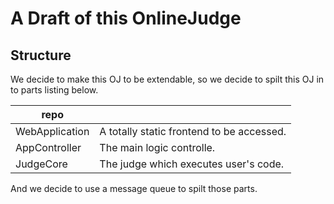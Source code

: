 # A Draft of this OnlineJudge

## Structure

We decide to make this OJ to be extendable, so we decide to spilt this OJ in to parts listing below.

| repo           |                                           |
| -------------- | ----------------------------------------- |
| WebApplication | A totally static frontend to be accessed. |
| AppController  | The main logic controlle.                 |
| JudgeCore      | The judge which executes user's code.     |

And we decide to use a message queue to spilt those parts.
